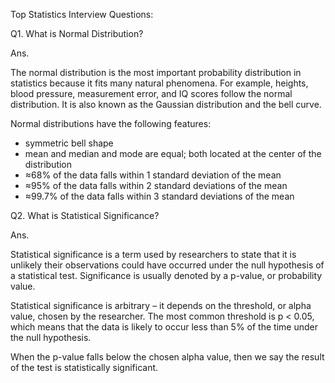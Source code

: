 Top Statistics Interview Questions:

Q1. What is Normal Distribution?

Ans.

The normal distribution is the most important probability distribution in statistics because it fits many natural phenomena.
For example, heights, blood pressure, measurement error, and IQ scores follow the normal distribution.
It is also known as the Gaussian distribution and the bell curve.

Normal distributions have the following features:
- symmetric bell shape
- mean and median and mode are equal; both located at the center of the distribution
- ≈68% of the data falls within 1 standard deviation of the mean
- ≈95% of the data falls within 2 standard deviations of the mean
- ≈99.7% of the data falls within 3 standard deviations of the mean

Q2. What is Statistical Significance?

Ans.

Statistical significance is a term used by researchers to state that it is unlikely their observations could have occurred under the null hypothesis of a statistical test. Significance is usually denoted by a p-value, or probability value.

Statistical significance is arbitrary – it depends on the threshold, or alpha value, chosen by the researcher. The most common threshold is p < 0.05, which means that the data is likely to occur less than 5% of the time under the null hypothesis.

When the p-value falls below the chosen alpha value, then we say the result of the test is statistically significant.
